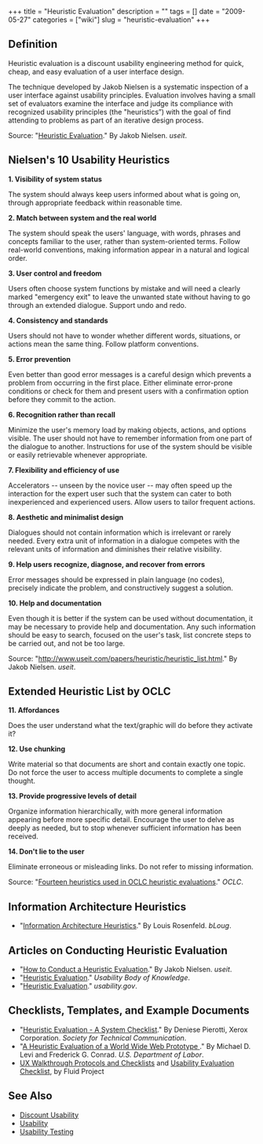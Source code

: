 +++
title = "Heuristic Evaluation"
description = ""
tags = []
date = "2009-05-27"
categories = ["wiki"]
slug = "heuristic-evaluation"
+++




<h2 id="toc0">Definition</h2>
<p>Heuristic evaluation is a discount usability engineering method for quick, cheap, and easy evaluation of a user interface design.</p>

<p>The technique developed by Jakob Nielsen is a systematic inspection of a user interface against usability principles. Evaluation involves having a small set of evaluators examine the interface and judge its compliance with recognized usability principles (the "heuristics”) with the goal of find attending to problems as part of an iterative design process.</p>

<p>Source: &quot;<a href="http://www.useit.com/papers/heuristic/">Heuristic Evaluation</a>.&quot; By Jakob Nielsen. <em>useit</em>.</p>


<h2 id="toc1">Nielsen's 10 Usability Heuristics</h2>
<p><strong>1. Visibility of system status</strong></p>

<p>The system should always keep users informed about what is going on, through appropriate feedback within reasonable time.</p>

<p><strong>2. Match between system and the real world</strong></p>

<p>The system should speak the users' language, with words, phrases and concepts familiar to the user, rather than system-oriented terms. Follow real-world conventions, making information appear in a natural and logical order.</p>

<p><strong>3. User control and freedom</strong></p>

<p>Users often choose system functions by mistake and will need a clearly marked &quot;emergency exit&quot; to leave the unwanted state without having to go through an extended dialogue. Support undo and redo.</p>

<p><strong>4. Consistency and standards</strong></p>

<p>Users should not have to wonder whether different words, situations, or actions mean the same thing. Follow platform conventions.</p>

<p><strong>5. Error prevention</strong></p>

<p>Even better than good error messages is a careful design which prevents a problem from occurring in the first place. Either eliminate error-prone conditions or check for them and present users with a confirmation option before they commit to the action.</p>

<p><strong>6. Recognition rather than recall</strong></p>

<p>Minimize the user's memory load by making objects, actions, and options visible. The user should not have to remember information from one part of the dialogue to another. Instructions for use of the system should be visible or easily retrievable whenever appropriate.</p>

<p><strong>7. Flexibility and efficiency of use</strong></p>

<p>Accelerators -- unseen by the novice user -- may often speed up the interaction for the expert user such that the system can cater to both inexperienced and experienced users. Allow users to tailor frequent actions.</p>

<p><strong>8. Aesthetic and minimalist design</strong></p>

<p>Dialogues should not contain information which is irrelevant or rarely needed. Every extra unit of information in a dialogue competes with the relevant units of information and diminishes their relative visibility.</p>

<p><strong>9. Help users recognize, diagnose, and recover from errors</strong></p>

<p>Error messages should be expressed in plain language (no codes), precisely indicate the problem, and constructively suggest a solution.</p>

<p><strong>10. Help and documentation</strong></p>

<p>Even though it is better if the system can be used without documentation, it may be necessary to provide help and documentation. Any such information should be easy to search, focused on the user's task, list concrete steps to be carried out, and not be too large.</p>

<p>Source: &quot;<a href="http://www.useit.com/papers/heuristic/heuristic_list.html">http://www.useit.com/papers/heuristic/heuristic_list.html</a>.&quot; By Jakob Nielsen. <em>useit</em>.</p>


<h2 id="toc2">Extended Heuristic List by OCLC</h2>
<p><strong>11. Affordances</strong></p>

<p>Does the user understand what the text/graphic will do before they activate it?</p>

<p><strong>12. Use chunking</strong></p>

<p>Write material so that documents are short and contain exactly one topic. Do not force the user to access multiple documents to complete a single thought.</p>

<p><strong>13. Provide progressive levels of detail</strong></p>

<p>Organize information hierarchically, with more general information appearing before more specific detail. Encourage the user to delve as deeply as needed, but to stop whenever sufficient information has been received.</p>

<p><strong>14. Don't lie to the user</strong></p>

<p>Eliminate erroneous or misleading links. Do not refer to missing information.</p>

<p>Source: &quot;<a href="http://www.oclc.org/usability/heuristic/set.htm">Fourteen heuristics used in OCLC heuristic evaluations</a>.&quot; <em>OCLC</em>.</p>


<h2 id="toc3">Information Architecture Heuristics</h2>
<ul>
    <li> &quot;<a href="http://www.louisrosenfeld.com/home/bloug_archive/000286.html">Information Architecture Heuristics</a>.&quot; By Louis Rosenfeld. <em>bLoug</em>.</li>
</ul>


<h2 id="toc4">Articles on Conducting Heuristic Evaluation</h2>
<ul>
    <li> &quot;<a href="http://www.useit.com/papers/heuristic/heuristic_evaluation.html">How to Conduct a Heuristic Evaluation</a>.&quot; By Jakob Nielsen. <em>useit</em>.</li>
    <li> &quot;<a href="http://www.usabilitybok.org/methods/p275">Heuristic Evaluation</a>.&quot; <em>Usability Body of Knowledge</em>.</li>
    <li> &quot;<a href="http://www.usability.gov/methods/heuristiceval.html">Heuristic Evaluation</a>.&quot; <em>usability.gov</em>.</li>
</ul>


<h2 id="toc5">Checklists, Templates, and Example Documents</h2>
<ul>
    <li> &quot;<a href="http://www.stcsig.org/usability/topics/articles/he-checklist.html">Heuristic Evaluation - A System Checklist</a>.&quot; By Deniese Pierotti, Xerox Corporation. <em>Society for Technical Communication</em>.</li>
    <li> &quot;<a href="http://www.bls.gov/osmr/htm_papers/st960160.htm">A Heuristic Evaluation of a World Wide Web Prototype </a>.&quot; By Michael D. Levi and Frederick G. Conrad. <em>U.S. Department of Labor</em>.</li>
    <li> <a href="http://wiki.fluidproject.org/display/fluid/UX+Walkthrough+Protocols+and+Checklists">UX Walkthrough Protocols and Checklists</a> and <a href="http://wiki.fluidproject.org/display/fluid/Usability+Evaluation+Questions">Usability Evaluation Checklist</a>, by Fluid Project</li>
</ul>


<h2 id="toc6">See Also</h2>
<ul>
    <li> <a href="/design/discount-usability/">Discount Usability</a></li>
    <li> <a href="/design/usability/">Usability</a></li>
    <li> <a href="/design/usability-testing/">Usability Testing</a></li>
</ul>
